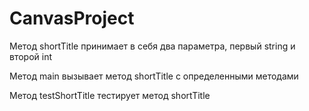 # CanvasProject

Метод shortTitle принимает в себя два параметра, первый string и второй int

Метод main вызывает метод shortTitle с определенными методами

Метод testShortTitle тестирует метод shortTitle
